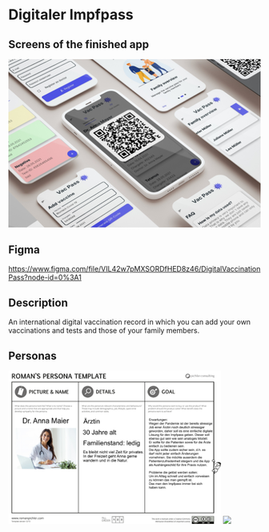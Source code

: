 # Digitaler Impfpass

## Screens of the finished app

![Screens](/documentation/WP5.jpg)

## Figma

https://www.figma.com/file/VIL42w7pMXSORDfHED8z46/DigitalVaccinationPass?node-id=0%3A1


## Description

An international digital vaccination record in which you can add your own vaccinations and tests and those of your family members.

## Personas

<img src="/documentation/grp4_persona_arzt.png" width="425"/> <img src="/documentation/grp4_persona_vater.png" width="425"/>

